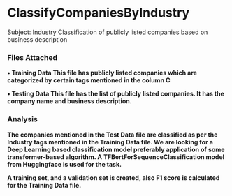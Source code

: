 # ClassifyCompaniesByIndustry

Subject: Industry Classification of publicly listed companies based on business description


### Files Attached <b>
• Training Data
This file has publicly listed companies which are categorized by certain tags mentioned in the column C <b>
  
• Testing Data
This file has the list of publicly listed companies. It has the company name and business description.


### Analysis
The companies mentioned in the Test Data file are classified as per the Industry tags mentioned in the Training Data file. 
We are looking for a Deep Learning based classification model preferably application of some
transformer-based algorithm.
A TFBertForSequenceClassification model from Huggingface is used for the task.  

A training set, and a validation set is created, also F1 score is calculated for the Training Data file.
